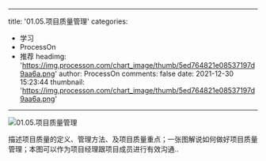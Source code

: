 
---
title: '01.05.项目质量管理'
categories: 
 - 学习
 - ProcessOn
 - 推荐
headimg: 'https://img.processon.com/chart_image/thumb/5ed764821e08537197d9aa6a.png'
author: ProcessOn
comments: false
date: 2021-12-30 15:23:44
thumbnail: 'https://img.processon.com/chart_image/thumb/5ed764821e08537197d9aa6a.png'
---

<div>   
<img class="thumb" alt="01.05.项目质量管理" src="https://img.processon.com/chart_image/thumb/5ed764821e08537197d9aa6a.png" referrerpolicy="no-referrer">
<p>描述项目质量的定义、管理方法、及项目质量重点；一张图解说如何做好项目质量管理；本图可以作为项目经理跟项目成员进行有效沟通..</p>  
</div>
            
